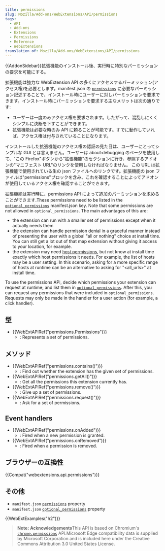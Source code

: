 ```yaml
---
title: permissions
slug: Mozilla/Add-ons/WebExtensions/API/permissions
tags:
  - API
  - Add-ons
  - Extensions
  - Permissions
  - Reference
  - WebExtensions
translation_of: Mozilla/Add-ons/WebExtensions/API/permissions
---
```

{{AddonSidebar}}拡張機能のインストール後、実行時に特別なパーミッションの要求を可能にする。

拡張機能は強力な WebExtension API の多くにアクセスするパーミッション(アクセス権)を必要とします。manifest.json の [`permissions`](/ja/docs/Mozilla/Add-ons/WebExtensions/manifest.json/permissions) に必要なパーミッション記述することで、インストール時にユーザーに対しパーミッションを要求できます。インストール時にパーミッションを要求する主なメリットは次の通りです:

- ユーザーは一度のみアクセス権を要求されます。したがって、混乱しにくくシンプルに決断を下すことができます。
- 拡張機能は必要な時のみ API に頼ることが可能です。すでに動作していれば、アクセス権は付与されていることになります。

インストールした拡張機能のアクセス権の認証の見た目は、ユーザーにとってシンプルな GUI とは言えません。ユーザーは about:debugging のページを使用して、"この Firefox"ボタンから"拡張機能"のセクションに行き、参照するアドオンの"マニフェスト URL"のリンクを使用しなければなりません。 この URL は拡張機能で使用されている生の json ファイルへのリンクです。拡張機能の json ファイルは"permissions"ブロックを含み、これを確認することによってアドオンが使用しているアクセス権を確認することができます。

拡張機能は実行時に、permissions API によって追加のパーミッションを求めることができます.These permissions need to be listed in the [`optional_permissions`](/ja/docs/Mozilla/Add-ons/WebExtensions/manifest.json/optional_permissions) manifest.json key. Note that some permissions are not allowed in `optional_permissions`. The main advantages of this are:

- the extension can run with a smaller set of permissions except when it actually needs them
- the extension can handle permission denial in a graceful manner instead of presenting the user with a global "all or nothing" choice at install time. You can still get a lot out of that map extension without giving it access to your location, for example.
- the extension may need [host permissions](/ja/Add-ons/WebExtensions/manifest.json/permissions#Host_permissions), but not know at install time exactly which host permissions it needs. For example, the list of hosts may be a user setting. In this scenario, asking for a more specific range of hosts at runtime can be an alternative to asking for "\<all_urls>" at install time.

To use the permissions API, decide which permissions your extension can request at runtime, and list them in [`optional_permissions`](/ja/docs/Mozilla/Add-ons/WebExtensions/manifest.json/optional_permissions). After this, you can request any permissions that were included in `optional_permissions`. Requests may only be made in the handler for a user action (for example, a click handler).

## 型

- {{WebExtAPIRef("permissions.Permissions")}}
  - : Represents a set of permissions.

## メソッド

- {{WebExtAPIRef("permissions.contains()")}}
  - : Find out whether the extension has the given set of permissions.
- {{WebExtAPIRef("permissions.getAll()")}}
  - : Get all the permissions this extension currently has.
- {{WebExtAPIRef("permissions.remove()")}}
  - : Give up a set of permissions.
- {{WebExtAPIRef("permissions.request()")}}
  - : Ask for a set of permissions.

## Event handlers

- {{WebExtAPIRef("permissions.onAdded")}}
  - : Fired when a new permission is granted.
- {{WebExtAPIRef("permissions.onRemoved")}}
  - : Fired when a permission is removed.

## ブラウザーの互換性

{{Compat("webextensions.api.permissions")}}

## その他

- `manifest.json` [`permissions`](/ja/docs/Mozilla/Add-ons/WebExtensions/manifest.json/permissions) property
- `manifest.json` [`optional_permissions`](/ja/docs/Mozilla/Add-ons/WebExtensions/manifest.json/optional_permissions) property

{{WebExtExamples("h2")}}

> **Note:** **Acknowledgements**This API is based on Chromium's [`chrome.permissions`](https://developer.chrome.com/extensions/permissions) API.Microsoft Edge compatibility data is supplied by Microsoft Corporation and is included here under the Creative Commons Attribution 3.0 United States License.
